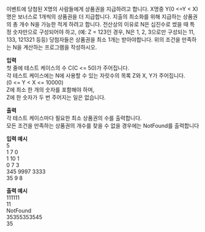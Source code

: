 이벤트에 당첨된 X명의 사람들에게 상품권을 지급하려고 합니다.
X명중 Y(0 <=Y < X)명은 보너스로 1개씩의 상품권을 더 지급합니다.
지출의 최소화를 위해 지급하는 상품권의 총 개수 N을 가능한 적게 하려고 합니다.
전산상의 이유로 N은 십진수로 썼을 때 특정 숫자만으로 구성되어야 하고,
(예: Z = 123인 경우, N은 1, 2, 3으로만 구성되는 11, 133, 121321 등등)
당첨자들은 상품권을 최소 1개는 받아야합니다.
위의 조건을 만족하는 N을 계산하는 프로그램을 작성하시오.

**입력**</br>
첫 줄에 테스트 케이스의 수 C(C <= 50)가 주어집니다.</br>
각 테스트 케이스에는 N에 사용할 수 있는 자릿수의 목록 Z와 X, Y가 주어집니다.</br>
(0 <= Y < X <= 10000)</br>
Z에 최소 한 개의 숫자를 포함해야 하며,</br>
Z에 한 숫자가 두 번 주어지는 일은 없습니다.</br>

**출력**</br>
각 테스트 케이스마다 필요한 최소 상품권의 수를 출력합니다.</br>
모든 조건을 만족하는 상품권의 개수를 찾을 수 없을 경우에는 NotFound를 출력합니다</br>

**입력 예시**</br>
5</br>
1 7 0</br>
1 10 1</br>
0 7 3</br>
345 9997 3333</br>
35 9 8</br>

**출력 예시**</br>
111111</br>
11</br>
NotFound</br>
35355353545</br>
35</br>
